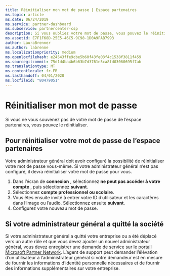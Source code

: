 ```yaml
---
title: Réinitialiser mon mot de passe | Espace partenaires
ms.topic: article
ms.date: 06/24/2019
ms.service: partner-dashboard
ms.subservice: partnercenter-csp
description: Si vous oubliez votre mot de passe, vous pouvez le réinitialiser.
ms.assetid: E7F1F68D-25E5-46C5-9C98-1D0A9FAB7993
author: LauraBrenner
ms.author: labrenne
ms.localizationpriority: medium
ms.openlocfilehash: e24543ffe9cbe5b60f43fe03f4c1538f3811f459
ms.sourcegitcommit: 75d1d4ba4b6b63b7d3761e5ca8fd03060695f7ab
ms.translationtype: MT
ms.contentlocale: fr-FR
ms.lasthandoff: 04/01/2020
ms.locfileid: "80479051"
---
```

# <a name="reset-my-password"></a>Réinitialiser mon mot de passe

Si vous ne vous souvenez pas de votre mot de passe de l’espace partenaires, vous pouvez le réinitialiser.

## <a name="to-reset-your-partner-center-password"></a>Pour réinitialiser votre mot de passe de l’espace partenaires

Votre administrateur général doit avoir configuré la possibilité de réinitialiser votre mot de passe vous-même. Si votre administrateur général n’est pas configuré, il devra réinitialiser votre mot de passe pour vous. 

1. Dans l’écran de **connexion** , sélectionnez **ne peut pas accéder à votre compte** , puis sélectionnez **suivant**.
2. Sélectionnez **compte professionnel ou scolaire**.
3. Vous êtes ensuite invité à entrer votre ID d’utilisateur et les caractères dans l’image ou l’audio. Sélectionnez ensuite **suivant**.
4. Configurez votre nouveau mot de passe.

## <a name="if-your-global-admin-has-left-the-company"></a>Si votre administrateur général a quitté la société

Si votre administrateur général a quitté votre entreprise ou a été déplacé vers un autre rôle et que vous devez ajouter un nouvel administrateur général, vous devez enregistrer une demande de service sur le [portail Microsoft Partner Network](https://partner.microsoft.com/commercial#/). L’agent de support peut demander l’élévation d’un utilisateur à l’administrateur général si votre demandeur est en mesure de fournir les informations d’identité personnelle nécessaires et de fournir des informations supplémentaires sur votre entreprise.
